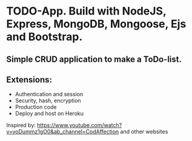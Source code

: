 # TODO-App. Build with NodeJS, Express, MongoDB, Mongoose, Ejs and Bootstrap.
## Simple CRUD application to make a ToDo-list.
## Extensions:
* Authentication and session
* Security, hash, encryption
* Production code
* Deploy and host on Heroku

Inspired by: https://www.youtube.com/watch?v=voDummz1gO0&ab_channel=CodAffection
and other websites
